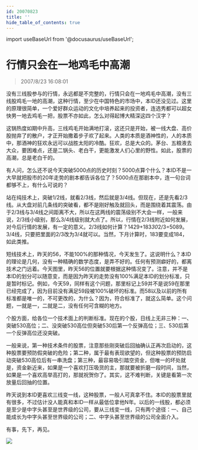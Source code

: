 ```yaml
---
id: 20070823 
title: ''
hide_table_of_contents: true
---
```


import useBaseUrl from '@docusaurus/useBaseUrl';

# 行情只会在一地鸡毛中高潮

> 2007/8/23 16:08:01

<div style={{color: '#FF0000', fontWeight: '500'}}>

没有三线股参与的行情，永远都是不完整的，行情只会在一地鸡毛中高潮，没有三线股鸡毛一地的高潮，这种行情，至少在中国特色的市场中，本ID还没见过。这里的原理很简单，一个爱好群众运动的文化中培养起来的投资者，连选秀都可以超女快男一地去鸡毛一把，股票不亦如此，怎么对得起博大精深这四个汉字？
 
这锅热度如期中升高，三线鸡毛开始满地打滚，这还只是开始，被一线大盘、高价股抛弃了的散户，才正开始撒着步子欢了起来。人类的本质是酒神性的，人的本质中，那酒神的狂欢永远可以战胜太阳的冷酷。狂欢，总是大众的。茅台、五粮液去大众，要困难点，还是二锅头、老白干，更能激发人们心里的野性。如此，股票的高潮，总是老白干的。
 
有人问，怎么还不说今天突破5000点的历史时刻？5000点算个什么？本ID不是一大早就把股市的20年走势的剧本都告诉各位了？5000点在那剧本中，连一句台词都够不上，有什么可说的？
 
站在纯技术上，突破1/2线，就看2/3线，然后就是3/4线。但现在，还是先看2/3线。从大盘对前几条线的突破看，都不是刚好触及就回头，而是围绕着其震荡。由于2/3线与3/4线之间距离不大，所以在这两线的震荡级别不大会一样，一般来说，2/3线小级别，那么3/4线级别就大点了。所以，行情在2/3线附近如何发展，对今后行情的发展，有一定的意义。2/3线如何计算？1429+183*30*2/3=5089。3/4线，只要把里面的2/3改为3/4就可以。当然，下月计算时，183要变成184，如此类推。
 
短线技术上，昨天的56，不能100%的那种情况，今天发生了。这说明什么？本ID的理论是几何，没有一种精确的数学态度，是弄不好的。任何有预测癖好的，都离技术之门远着。今天图里，昨天56的位置就要根据这种情况变了。注意，并不是本ID的划分可以随意变，而是因为昨天的走势没有100%满足本ID的划分标准，只是暂时标记。例如，今天59，同样有这个问题，那里标记上59并不是说59在那里已经完成了，因为目前没有满足59段被100%破坏的标准。而58以及以前的所有标准都是唯一的，不可更改的，为什么？因为，符合标准了，就这么简单。这个问题，一就是一，二就是二，没有任何可含糊的地方。
 
个股方面，给各位一个技术面上的判断标准。现在的个股，日线上无非三种：一、突破530高位；二、没突破530高位但突破530后第一个反弹高位；三、530后第一个反弹高位还没突破。
 
一般来说，第一种技术条件的股票，注意那些刚突破后回抽确认正再次启动的，这种股票要预防假突破的危险；第二种，属于最有表现欲望的，但这种股票的预防启动突破530高位后有一串洗盘；第三种，最容易吸引踏空资金，但唯一的坏处就是，资金新近来，如果是一个喜欢打压吸货的主，那就要被折磨一段时间，当然，如果是一个喜欢高举高打的，那就祝贺你了。其实，这不难判断，关键是看第一次放量后回抽的位置。
 
昨天说到本ID更喜欢三线变一线，这种股票，一般人可真拿不住。本ID的股票里就有很多，不过估计没人能真和本ID一样从最低位拿他N年。以后的一线股，都必须是至少是中字头甚至是世界级的公司，要从三线变一线，只有两个途径：一、自己能成长为中字头甚至世界级的公司；二、中字头甚至世界级的公司全面介入。
 
有事，先下，再见。

</div>

<div style={{textAlign: 'left'}}>
<img src={useBaseUrl('https://crustipfs.info/ipfs/QmXSnds2BF97yuZwYAMLwrpjQcuPcm22WGsFmBJfWFTEUM/economics/20070823/20070823.jpg')} /><br/><br/>
</div>
